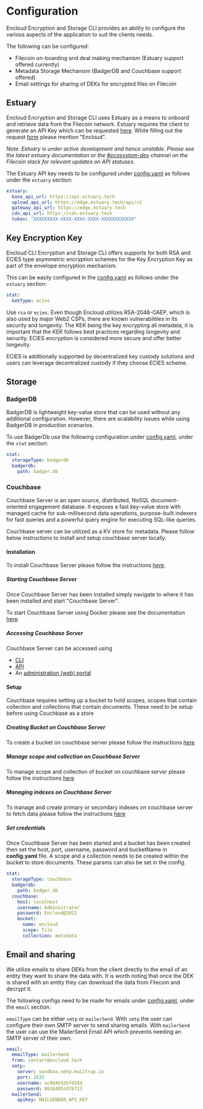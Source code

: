 # Configuration

Encloud Encryption and Storage CLI provides an ability to configure the various aspects of the application to suit the clients needs.

The following can be configured:

* Filecoin on-boarding and deal making mechanism (Estuary support offered currently)
* Metadata Storage Mechanism (BadgerDB and Couchbase support offered) 
* Email settings for sharing of DEKs for encrypted files on Filecoin

## Estuary 

Encloud Encryption and Storage CLI uses Estuary as a means to onboard and retrieve data from the Filecoin network. Estuary requires the client
to generate an API Key which can be requested [here](https://docs.estuary.tech/tutorial-get-an-api-key). While filling out the request [form](https://docs.estuary.tech/get-invite-key)
please mention "Encloud".

*Note: Estuary is under active development and hence unstable. Please see the latest estuary documentation or the [#ecosystem-dev](https://filecoinproject.slack.com/archives/C016APFREQK) channel on the Filecoin slack for relevant updates on API statuses.*

The Estuary API key needs to be configured under [config.yaml](../config.yaml) as follows under the `estuary` section:

```yaml
estuary:
  base_api_url: https://api.estuary.tech
  upload_api_url: https://edge.estuary.tech/api/v1
  gateway_api_url: https://edge.estuary.tech
  cdn_api_url: https://cdn.estuary.tech
  token: "XXXXXXXXX-XXXX-XXXX-XXXX-XXXXXXXXXXXX"
```

## Key Encryption Key

Encloud CLI Encryption and Storage CLI offers supports for both RSA and ECIES type asymmetric encryption schemes for the 
Key Encryption Key as part of the envelope encryption mechanism. 

This can be easily configured in the [config.yaml](../config.yaml) as follows under the `estuary` section:

```yaml
stat:
  kekType: ecies
```

Use `rsa` or `ecies`. Even though Encloud utilizes RSA-2048-OAEP, which is also used by major Web2 CSPs, there are known
vulnerabilities in its security and longevity. The KEK being the key encrypting all metadata, it is important that the KEK
follows best practices regarding longevity and security. ECIES encryption is considered more secure and offer better longevity.

ECIES is additionally supported by decentralized key custody solutions and users can leverage decentralized custody if they
choose ECIES scheme.

## Storage

### BadgerDB

BadgerDB is lightweight key-value store that can be used without any additional configuration. However, there are scalability issues while using
BadgerDB in production scenarios.

To use BadgerDb use the following configuration under [config.yaml](../config.yaml), under the `stat` section:

```yaml
stat:
  storageType: badgerdb
  badgerdb:
    path: badger.db
```

### Couchbase

Couchbase Server is an open source, distributed, NoSQL document-oriented engagement database. It exposes a fast key-value 
store with managed cache for sub-millisecond data operations, purpose-built indexers for fast queries and a powerful query engine for executing SQL-like queries.

Couchbase server can be utilized as a KV store for metadata. Please follow below instructions to install and setup couchbase server locally.

#### Installation

To install Couchbase Server please follow the instructions [here](https://docs.couchbase.com/server/current/install/install-intro.html).

##### Starting Couchbase Server

Once Couchbase Server has been installed simply navigate to where it has been installed and start "Couchbase Server".

To start Couchbase Server using Docker please see the documentation [here](https://docs.couchbase.com/server/6.0/getting-started/do-a-quick-install.html).

##### Accessing Couchbase Server

Couchbase Server can be accessed using
* [CLI](https://docs.couchbase.com/server/current/cli/cli-intro.html)
* [API](https://docs.couchbase.com/server/current/rest-api/rest-intro.html)
* An [administration (web) portal](https://docs.couchbase.com/server/current/getting-started/look-at-the-results.html)

#### Setup
Couchbase requires setting up a bucket to hold scopes, scopes that contain collection and collections that contain documents.
These need to be setup before using Couchbase as a store

##### Creating Bucket on Couchbase Server

To create a bucket on couchbase server please follow the instructions [here](https://docs.couchbase.com/server/current/manage/manage-buckets/create-bucket.html)

##### Manage scope and collection on Couchbase Server

To manage scope and collection of bucket on couchbase server please follow the instructions [here](https://docs.couchbase.com/server/current/manage/manage-scopes-and-collections/manage-scopes-and-collections.html)

##### Managing indexes on Couchbase Server
To manage and create primary or secondary indexes on couchbase server to fetch data please follow the instructions [here](https://docs.couchbase.com/server/current/manage/manage-indexes/manage-indexes.html)

##### Set credentials

Once Couchbase Server has been started and a bucket has been created then set the host, port, username, password and bucketName in **config.yaml** file.
A scope and a collection needs to be created within the bucket to store documents. These params can also be set in the config.

```yaml
stat:
  storageType: couchbase
  badgerdb:
    path: badger.db
  couchbase:
    host: localhost
    username: Administrator
    password: Encloud@2022
    bucket:
      name: encloud
      scope: file
      collection: metadata
```

## Email and sharing

We utilize emails to share DEKs from the client directly to the email of an entity they want to share the data with. It is
worth noting that once the DEK is shared with an entity they can download the data from Filecoin and decrypt it.

The following configs need to be made for emails under [config.yaml](../config.yaml), under the `email` section:

`emailType` can be either `smtp` or `mailerSend`. With `smtp` the user can configure their own SMTP server to send sharing emails. With `mailerSend` the user can use the MailerSend Email API which prevents needing an SMTP server of their own. 

```yaml
email:
  emailType: mailerSend
  from: contact@encloud.tech
  smtp:
    server: sandbox.smtp.mailtrap.io
    port: 2525
    username: ac984e52bfd35d
    password: 861b495c076713
  mailerSend:
    apiKey: MAILSENDER_API_KEY
```
